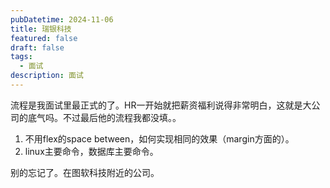 ```yaml
---
pubDatetime: 2024-11-06
title: 瑞银科技
featured: false
draft: false
tags:
  - 面试
description: 面试
---
```


流程是我面试里最正式的了。HR一开始就把薪资福利说得非常明白，这就是大公司的底气吗。不过最后他的流程我都没填。。

1. 不用flex的space between，如何实现相同的效果（margin方面的）。
2. linux主要命令，数据库主要命令。

别的忘记了。在图软科技附近的公司。
